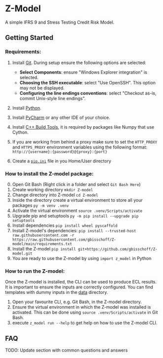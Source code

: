 # Z-Model

A simple IFRS 9 and Stress Testing Credit Risk Model.

## Getting Started
### Requirements:
1. Install [Git](https://git-scm.com/download/win).
    During setup ensure the following options are selected:
    - **Select Components**: ensure "Windows Explorer integration" is selected.
	- **Choosing the SSH executable**: select "Use OpenSSH".  This option may not be displayed.  
	- **Configuring the line endings conventions**: select "Checkout as-is, commit Unix-style line endings".

2. Install [Python](https://www.python.org/downloads/windows/).
3. Install [PyCharm](https://www.jetbrains.com/pycharm/download/#section=windows) or any other IDE of your choice.
4. Install [C++ Build Tools](https://wiki.python.org/moin/WindowsCompilers), it is required by packages like Numpy that use Cython.
5. If you are working from behind a proxy make sure to set the `HTTP_PROXY` and `HTTPS_PROXY` environment variables using the following format:
    `http://{username}:{password}@{proxy}:{port}`
6. Create a [`pip.ini`](./pip.ini) file in you Home/User directory 

### How to install the Z-model package:
0. Open Git Bash (Right click in a folder and select `Git Bash Here`)
1. Create working directory `mkdir Z-model`
2. Change directory into Z-model `cd Z-model`
3. Inside the directory create a virtual environment to store all your packages `py -m venv .venv`
4. Activate the virtual environment `source .venv/Scripts/activate`
5. Upgrade pip and setuptools `py -m pip install --upgrade pip setuptools`
6. Install dependencies `pip install wheel pyscaffold`
7. Install Z-model's dependencies:
   `pip install --trusted-host raw.githubusercontent.com -r https://raw.githubusercontent.com/gbisschoff/Z-model/main/requirements.txt`
8. Install the Z-model `pip install git+https://github.com/gbisschoff/Z-model.git`
9. You are ready to use the Z-model by using `import z_model` in Python

### How to run the Z-model:

Once the Z-model is installed, the CLI can be used to produce ECL results.
It is important to ensure the inputs are correctly configured. You can find templates with dummy inputs in 
the [data](./data) directory.

1. Open your favourite CLI, e.g. Git Bash, in the Z-model directory.
2. Ensure the virtual environment in which the Z-model was installed is activated. 
   This can be done using `source .venv/Scripts/activate` in Git Bash.
3. execute `z_model run --help` to get help on how to use the Z-model CLI.

## FAQ
TODO: Update section with common questions and answers
